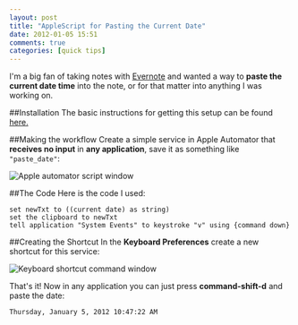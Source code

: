 ```yaml
---
layout: post
title: "AppleScript for Pasting the Current Date"
date: 2012-01-05 15:51
comments: true
categories: [quick tips]
---
```


I'm a big fan of taking notes with [Evernote](http://evernote.com) and wanted a way to **paste the current date time** into the note, or for that matter into anything I was working on.

##Installation
The basic instructions for getting this setup can be found [here.](http://blog.fosketts.net/2010/08/09/assign-keyboard-shortcut-applescript-automator-service/)

##Making the workflow
Create a simple service in Apple Automator that **receives no input** in **any application**, save it as something like ``"paste_date"``:

![Apple automator script window](http://media.tumblr.com/tumblr_lxc0wp5UEJ1r1y0wi.png)

##The Code
Here is the code I used:

    set newTxt to ((current date) as string)
    set the clipboard to newTxt
    tell application "System Events" to keystroke "v" using {command down}


##Creating the Shortcut
In the **Keyboard Preferences** create a new shortcut for this service:

![Keyboard shortcut command window](http://media.tumblr.com/tumblr_lxc15nSDUK1r1y0wi.png)


That's it! Now in any application you can just press **command-shift-d** and paste the date:

``Thursday, January 5, 2012 10:47:22 AM``
